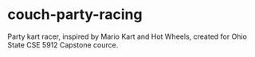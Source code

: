# couch-party-racing
Party kart racer, inspired by Mario Kart and Hot Wheels, created for Ohio State CSE 5912 Capstone cource.
